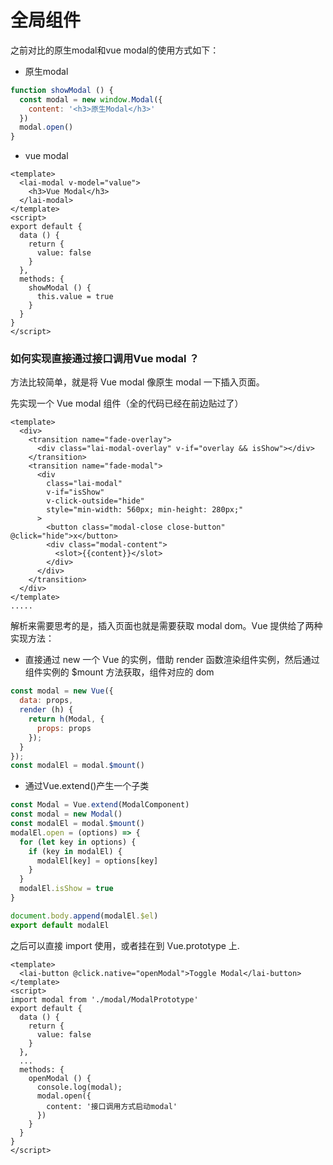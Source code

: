 # 全局组件

之前对比的原生modal和vue modal的使用方式如下：

- 原生modal
```js
function showModal () {
  const modal = new window.Modal({
    content: '<h3>原生Modal</h3>'
  })
  modal.open()
}
```
- vue modal
```vue
<template>
  <lai-modal v-model="value">
    <h3>Vue Modal</h3>
  </lai-modal>
</template>
<script>
export default {
  data () {
    return {
      value: false
    }
  },
  methods: {
    showModal () {
      this.value = true
    }
  }
}
</script>
```

### 如何实现直接通过接口调用Vue modal ？

方法比较简单，就是将 Vue modal 像原生 modal 一下插入页面。

先实现一个 Vue modal 组件（全的代码已经在前边贴过了）

```vue
<template>
  <div>
    <transition name="fade-overlay">
      <div class="lai-modal-overlay" v-if="overlay && isShow"></div>
    </transition>
    <transition name="fade-modal">
      <div
        class="lai-modal"
        v-if="isShow"
        v-click-outside="hide"
        style="min-width: 560px; min-height: 280px;"
      >
        <button class="modal-close close-button" @click="hide">x</button>
        <div class="modal-content">
          <slot>{{content}}</slot>
        </div>
      </div>
    </transition>
  </div>
</template>
.....
```

解析来需要思考的是，插入页面也就是需要获取 modal dom。Vue 提供给了两种实现方法：

* 直接通过 new 一个 Vue 的实例，借助 render 函数渲染组件实例，然后通过组件实例的 $mount 方法获取，组件对应的 dom

```js
const modal = new Vue({
  data: props,
  render (h) {
    return h(Modal, {
      props: props
    });
  }
});
const modalEl = modal.$mount()
```
* 通过Vue.extend()产生一个子类
```js
const Modal = Vue.extend(ModalComponent)
const modal = new Modal()
const modalEl = modal.$mount()
modalEl.open = (options) => {
  for (let key in options) {
    if (key in modalEl) {
      modalEl[key] = options[key]
    }
  }
  modalEl.isShow = true
}

document.body.append(modalEl.$el)
export default modalEl
```

之后可以直接 import 使用，或者挂在到 Vue.prototype 上.

```vue
<template>
  <lai-button @click.native="openModal">Toggle Modal</lai-button>
</template>
<script>
import modal from './modal/ModalPrototype'
export default {
  data () {
    return {
      value: false
    }
  },
  ...
  methods: {
    openModal () {
      console.log(modal);
      modal.open({
        content: '接口调用方式启动modal'
      })
    }
  }
}
</script>
```

<box>
<modal-prototype></modal-prototype>
</box>